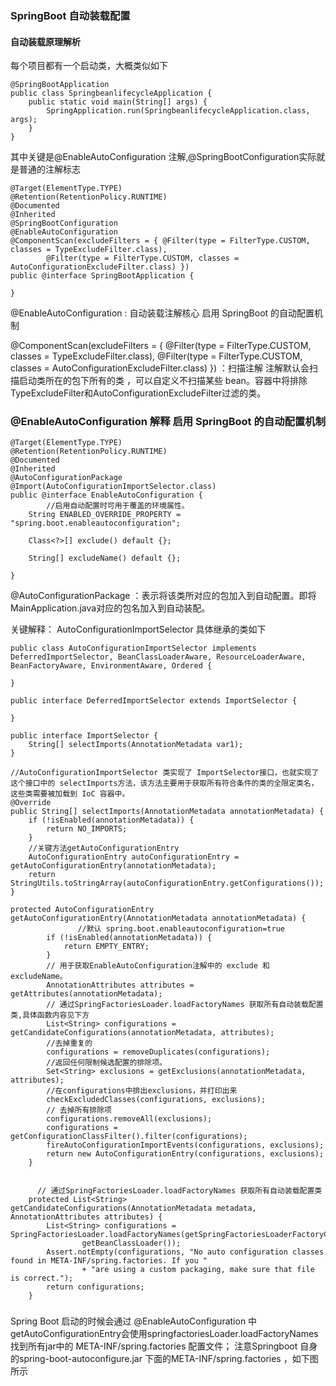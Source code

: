 
### SpringBoot 自动装载配置

#### 自动装载原理解析

每个项目都有一个启动类，大概类似如下

```
@SpringBootApplication
public class SpringbeanlifecycleApplication {
	public static void main(String[] args) {
		SpringApplication.run(SpringbeanlifecycleApplication.class, args);
	}
}
```

其中关键是@EnableAutoConfiguration 注解,@SpringBootConfiguration实际就是普通的注解标志
```
@Target(ElementType.TYPE)
@Retention(RetentionPolicy.RUNTIME)
@Documented
@Inherited
@SpringBootConfiguration
@EnableAutoConfiguration
@ComponentScan(excludeFilters = { @Filter(type = FilterType.CUSTOM, classes = TypeExcludeFilter.class),
		@Filter(type = FilterType.CUSTOM, classes = AutoConfigurationExcludeFilter.class) })
public @interface SpringBootApplication {

}
```

@EnableAutoConfiguration : 自动装载注解核心 启用 SpringBoot 的自动配置机制

@ComponentScan(excludeFilters = { @Filter(type = FilterType.CUSTOM, classes = TypeExcludeFilter.class),
		@Filter(type = FilterType.CUSTOM, classes = AutoConfigurationExcludeFilter.class) }) ：扫描注解
 注解默认会扫描启动类所在的包下所有的类 ，可以自定义不扫描某些 bean。容器中将排除TypeExcludeFilter和AutoConfigurationExcludeFilter过滤的类。
 
### @EnableAutoConfiguration 解释 启用 SpringBoot 的自动配置机制
```
@Target(ElementType.TYPE)
@Retention(RetentionPolicy.RUNTIME)
@Documented
@Inherited
@AutoConfigurationPackage
@Import(AutoConfigurationImportSelector.class)
public @interface EnableAutoConfiguration {
        //启用自动配置时可用于覆盖的环境属性。
	String ENABLED_OVERRIDE_PROPERTY = "spring.boot.enableautoconfiguration";

	Class<?>[] exclude() default {};

	String[] excludeName() default {};

}
```
@AutoConfigurationPackage ：表示将该类所对应的包加入到自动配置。即将MainApplication.java对应的包名加入到自动装配。


关键解释： AutoConfigurationImportSelector
具体继承的类如下

```
public class AutoConfigurationImportSelector implements DeferredImportSelector, BeanClassLoaderAware, ResourceLoaderAware, BeanFactoryAware, EnvironmentAware, Ordered {

}

public interface DeferredImportSelector extends ImportSelector {

}

public interface ImportSelector {
    String[] selectImports(AnnotationMetadata var1);
}
```

```
//AutoConfigurationImportSelector 类实现了 ImportSelector接口，也就实现了这个接口中的 selectImports方法，该方法主要用于获取所有符合条件的类的全限定类名，这些类需要被加载到 IoC 容器中。
@Override
public String[] selectImports(AnnotationMetadata annotationMetadata) {
	if (!isEnabled(annotationMetadata)) {
		return NO_IMPORTS;
	}
	//关键方法getAutoConfigurationEntry 
	AutoConfigurationEntry autoConfigurationEntry = getAutoConfigurationEntry(annotationMetadata);
	return StringUtils.toStringArray(autoConfigurationEntry.getConfigurations());
}
```

```
protected AutoConfigurationEntry getAutoConfigurationEntry(AnnotationMetadata annotationMetadata) {
               //默认 spring.boot.enableautoconfiguration=true 
		if (!isEnabled(annotationMetadata)) {
			return EMPTY_ENTRY;
		}
		// 用于获取EnableAutoConfiguration注解中的 exclude 和 excludeName。
		AnnotationAttributes attributes = getAttributes(annotationMetadata);
		// 通过SpringFactoriesLoader.loadFactoryNames 获取所有自动装载配置类,具体函数内容见下方
		List<String> configurations = getCandidateConfigurations(annotationMetadata, attributes);
		//去掉重复的
		configurations = removeDuplicates(configurations);
		//返回任何限制候选配置的排除项。
		Set<String> exclusions = getExclusions(annotationMetadata, attributes);
		//在configurations中排出exclusions，并打印出来
		checkExcludedClasses(configurations, exclusions);
		// 去掉所有排除项
		configurations.removeAll(exclusions);
		configurations = getConfigurationClassFilter().filter(configurations);
		fireAutoConfigurationImportEvents(configurations, exclusions);
		return new AutoConfigurationEntry(configurations, exclusions);
	}
	
```

```
      // 通过SpringFactoriesLoader.loadFactoryNames 获取所有自动装载配置类
	protected List<String> getCandidateConfigurations(AnnotationMetadata metadata, AnnotationAttributes attributes) {
		List<String> configurations = SpringFactoriesLoader.loadFactoryNames(getSpringFactoriesLoaderFactoryClass(),
				getBeanClassLoader());
		Assert.notEmpty(configurations, "No auto configuration classes found in META-INF/spring.factories. If you "
				+ "are using a custom packaging, make sure that file is correct.");
		return configurations;
	}
```

### 
Spring Boot 启动的时候会通过 @EnableAutoConfiguration 中getAutoConfigurationEntry会使用springfactoriesLoader.loadFactoryNames找到所有jar中的 META-INF/spring.factories 配置文件；
注意Springboot 自身的spring-boot-autoconfigure.jar 下面的META-INF/spring.factories ，如下图所示
    
